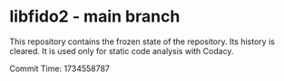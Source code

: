 # libfido2 - main branch

This repository contains the frozen state of the repository.
Its history is cleared. It is used only for static code
analysis with Codacy.

Commit Time: 1734558787